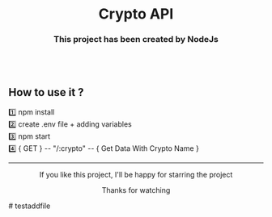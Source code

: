 <h1 align="center">Crypto API</h1>

<h3 align="center">
  This project has been created by NodeJs <br><br>
</h3>
<br>

<h2 align="left">How to use it ?</h2>


<p align="left">1️⃣ npm install<br>2️⃣ create .env file + adding variables<br>3️⃣ npm start<br>4️⃣ { GET } -- "/:crypto" -- { Get Data With Crypto Name }</p>


<hr>
<p align='center'>If you like this project, I'll be happy for starring the project </p>
<p align='center'>Thanks for watching</p>#   t e s t a d d f i l e  
 